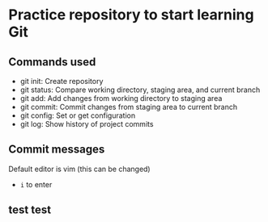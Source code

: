 # Practice repository to start learning Git


## Commands used

- git init: Create repository
- git status: Compare working directory, staging area, and current branch
- git add: Add changes from working directory to staging area
- git commit: Commit changes from staging area to current branch
- git config: Set or get configuration
- git log: Show history of project commits

## Commit messages

Default editor is vim (this can be changed)
 - `i` to enter

 ## test test
 
